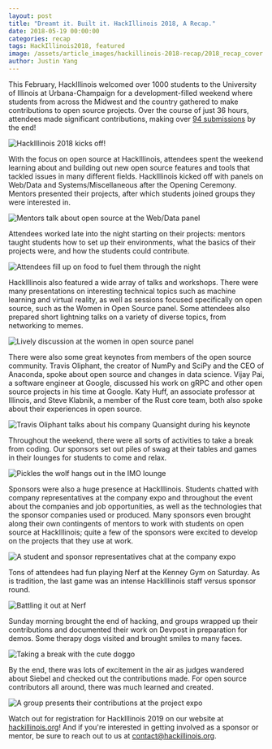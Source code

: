```yaml
---
layout: post
title: "Dreamt it. Built it. HackIllinois 2018, A Recap."
date: 2018-05-19 00:00:00
categories: recap
tags: HackIllinois2018, featured
image: /assets/article_images/hackillinois-2018-recap/2018_recap_cover.jpg
author: Justin Yang
---
```


This February, HackIllinois welcomed over 1000 students to the University of Illinois at Urbana-Champaign for a development-filled weekend where students from across the Midwest and the country gathered to make contributions to open source projects. Over the course of just 36 hours, attendees made significant contributions, making over [94 submissions](https://hackillinois-2018.devpost.com/submissions) by the end!

![HackIllinois 2018 kicks off!](/assets/article_images/hackillinois-2018-recap/ceremony.jpg "opening ceremony")

With the focus on open source at HackIllinois, attendees spent the weekend learning about and building out new open source features and tools that tackled issues in many different fields. HackIllinois kicked off with panels on Web/Data and Systems/Miscellaneous after the Opening Ceremony. Mentors presented their projects, after which students joined groups they were interested in.

![Mentors talk about open source at the Web/Data panel](/assets/article_images/hackillinois-2018-recap/panel.jpg "panel")

Attendees worked late into the night starting on their projects: mentors taught students how to set up their environments, what the basics of their projects were, and how the students could contribute.

![Attendees fill up on food to fuel them through the night](/assets/article_images/hackillinois-2018-recap/food.jpg "food")

HackIllinois also featured a wide array of talks and workshops. There were many presentations on interesting technical topics such as machine learning and virtual reality, as well as sessions focused specifically on open source, such as the Women in Open Source panel. Some attendees also prepared short lightning talks on a variety of diverse topics, from networking to memes.

![Lively discussion at the women in open source panel](/assets/article_images/hackillinois-2018-recap/wos.jpg "women in open source panel")

There were also some great keynotes from members of the open source community. Travis Oliphant, the creator of NumPy and SciPy and the CEO of Anaconda, spoke about open source and changes in data science. Vijay Pai, a software engineer at Google, discussed his work on gRPC and other open source projects in his time at Google. Katy Huff, an associate professor at Illinois, and Steve Klabnik, a member of the Rust core team, both also spoke about their experiences in open source.

![Travis Oliphant talks about his company Quansight during his keynote](/assets/article_images/hackillinois-2018-recap/travis.jpg "Travis Oliphant keynote")

Throughout the weekend, there were all sorts of activities to take a break from coding. Our sponsors set out piles of swag at their tables and games in their lounges for students to come and relax.

![Pickles the wolf hangs out in the IMO lounge](/assets/article_images/hackillinois-2018-recap/pickles.jpg "Pickles the wolf")

Sponsors were also a huge presence at HackIllinois. Students chatted with company representatives at the company expo and throughout the event about the companies and job opportunities, as well as the technologies that the sponsor companies used or produced. Many sponsors even brought along their own contingents of mentors to work with students on open source at HackIllinois; quite a few of the sponsors were excited to develop on the projects that they use at work.

![A student and sponsor representatives chat at the company expo](/assets/article_images/hackillinois-2018-recap/sponsor.jpg "company expo")

Tons of attendees had fun playing Nerf at the Kenney Gym on Saturday. As is tradition, the last game was an intense HackIllinois staff versus sponsor round.

![Battling it out at Nerf](/assets/article_images/hackillinois-2018-recap/nerf.jpg "Nerf battle")

Sunday morning brought the end of hacking, and groups wrapped up their contributions and documented their work on Devpost in preparation for demos. Some therapy dogs visited and brought smiles to many faces.

![Taking a break with the cute doggo](/assets/article_images/hackillinois-2018-recap/dog.jpg "doggo")

By the end, there was lots of excitement in the air as judges wandered about Siebel and checked out the contributions made. For open source contributors all around, there was much learned and created.

![A group presents their contributions at the project expo](/assets/article_images/hackillinois-2018-recap/demo.jpg "project demo")

Watch out for registration for HackIllinois 2019 on our website at [hackillinois.org](https://hackillinois.org)! And if you're interested in getting involved as a sponsor or mentor, be sure to reach out to us at contact@hackillinois.org.
